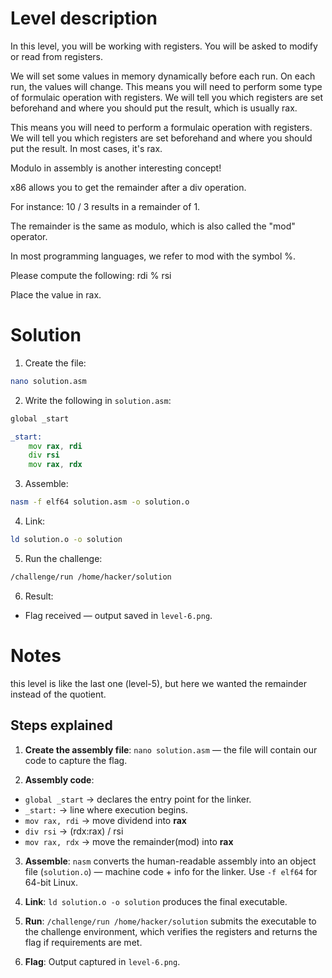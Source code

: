 # Level description

In this level, you will be working with registers. You will be asked to modify or read from registers.

We will set some values in memory dynamically before each run. On each run, the values will change. This means you will need to perform some type of formulaic operation with registers. We will tell you which registers are set beforehand and where you should put the result, which is usually rax.

This means you will need to perform a formulaic operation with registers. We will tell you which registers are set beforehand and where you should put the result. In most cases, it's rax.

Modulo in assembly is another interesting concept!

x86 allows you to get the remainder after a div operation.

For instance: 10 / 3 results in a remainder of 1.

The remainder is the same as modulo, which is also called the "mod" operator.

In most programming languages, we refer to mod with the symbol %.

Please compute the following: rdi % rsi

Place the value in rax.

# Solution

1. Create the file:
```bash
nano solution.asm
```

2. Write the following in `solution.asm`:
```asm
global _start

_start:
	mov rax, rdi
	div rsi
	mov rax, rdx
```

3. Assemble:
```bash
nasm -f elf64 solution.asm -o solution.o
```

4. Link:
```bash
ld solution.o -o solution
```

5. Run the challenge:
```bash
/challenge/run /home/hacker/solution
```

6. Result:
- Flag received — output saved in `level-6.png`.

# Notes

this level is like the last one (level-5), but here we wanted the remainder instead of the quotient.

## Steps explained

1. **Create the assembly file**: `nano solution.asm` — the file will contain our code to capture the flag.

2. **Assembly code**:
- `global _start` → declares the entry point for the linker.
- `_start:` → line where execution begins.
- `mov rax, rdi` -> move dividend into **rax**
- `div rsi` -> (rdx:rax) / rsi
- `mov rax, rdx` -> move the remainder(mod) into **rax**
3. **Assemble**: `nasm` converts the human-readable assembly into an object file (`solution.o`) — machine code + info for the linker. Use `-f elf64` for 64-bit Linux.

4. **Link**: `ld solution.o -o solution` produces the final executable.

5. **Run**: `/challenge/run /home/hacker/solution` submits the executable to the challenge environment, which verifies the registers and returns the flag if requirements are met.

6. **Flag**: Output captured in `level-6.png`.
